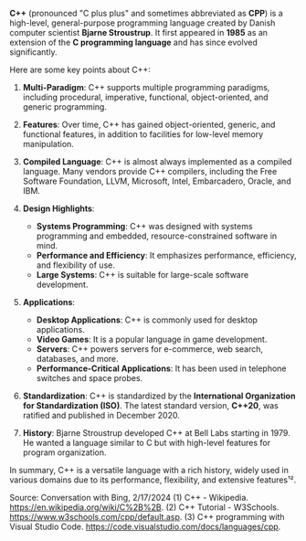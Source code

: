 **C++** (pronounced "C plus plus" and sometimes abbreviated as **CPP**) is a high-level, general-purpose programming language created by Danish computer scientist **Bjarne Stroustrup**. It first appeared in **1985** as an extension of the **C programming language** and has since evolved significantly.

Here are some key points about C++:

1. **Multi-Paradigm**: C++ supports multiple programming paradigms, including procedural, imperative, functional, object-oriented, and generic programming.

2. **Features**: Over time, C++ has gained object-oriented, generic, and functional features, in addition to facilities for low-level memory manipulation.

3. **Compiled Language**: C++ is almost always implemented as a compiled language. Many vendors provide C++ compilers, including the Free Software Foundation, LLVM, Microsoft, Intel, Embarcadero, Oracle, and IBM.

4. **Design Highlights**:
   - **Systems Programming**: C++ was designed with systems programming and embedded, resource-constrained software in mind.
   - **Performance and Efficiency**: It emphasizes performance, efficiency, and flexibility of use.
   - **Large Systems**: C++ is suitable for large-scale software development.

5. **Applications**:
   - **Desktop Applications**: C++ is commonly used for desktop applications.
   - **Video Games**: It is a popular language in game development.
   - **Servers**: C++ powers servers for e-commerce, web search, databases, and more.
   - **Performance-Critical Applications**: It has been used in telephone switches and space probes.

6. **Standardization**: C++ is standardized by the **International Organization for Standardization (ISO)**. The latest standard version, **C++20**, was ratified and published in December 2020.

7. **History**: Bjarne Stroustrup developed C++ at Bell Labs starting in 1979. He wanted a language similar to C but with high-level features for program organization.

In summary, C++ is a versatile language with a rich history, widely used in various domains due to its performance, flexibility, and extensive features¹².

Source: Conversation with Bing, 2/17/2024
(1) C++ - Wikipedia. https://en.wikipedia.org/wiki/C%2B%2B.
(2) C++ Tutorial - W3Schools. https://www.w3schools.com/cpp/default.asp.
(3) C++ programming with Visual Studio Code. https://code.visualstudio.com/docs/languages/cpp.

